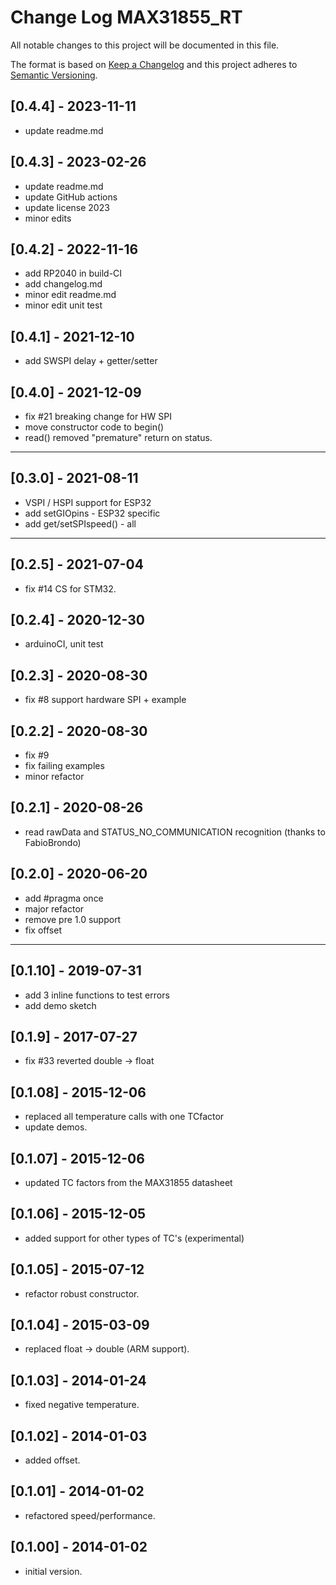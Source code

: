 # Change Log MAX31855_RT

All notable changes to this project will be documented in this file.

The format is based on [Keep a Changelog](http://keepachangelog.com/)
and this project adheres to [Semantic Versioning](http://semver.org/).


## [0.4.4] - 2023-11-11
- update readme.md


## [0.4.3] - 2023-02-26
- update readme.md
- update GitHub actions
- update license 2023
- minor edits

## [0.4.2] - 2022-11-16
- add RP2040 in build-CI
- add changelog.md
- minor edit readme.md
- minor edit unit test

## [0.4.1] - 2021-12-10
- add SWSPI delay + getter/setter

## [0.4.0] - 2021-12-09
- fix #21 breaking change for HW SPI
- move constructor code to begin()
- read() removed "premature" return on status.

----

## [0.3.0] - 2021-08-11
- VSPI / HSPI support for ESP32
- add setGIOpins - ESP32 specific
- add get/setSPIspeed() - all

----

## [0.2.5] - 2021-07-04
- fix #14 CS for STM32.

## [0.2.4] - 2020-12-30
- arduinoCI, unit test

## [0.2.3] - 2020-08-30
- fix #8 support hardware SPI + example

## [0.2.2] - 2020-08-30
- fix #9
- fix failing examples
- minor refactor

## [0.2.1] - 2020-08-26
- read rawData and STATUS_NO_COMMUNICATION recognition (thanks to FabioBrondo)

## [0.2.0] - 2020-06-20
- add #pragma once
- major refactor
- remove pre 1.0 support
- fix offset

----

## [0.1.10] - 2019-07-31
- add 3 inline functions to test errors
- add demo sketch

## [0.1.9] - 2017-07-27
- fix #33 reverted double -> float

## [0.1.08] - 2015-12-06
- replaced all temperature calls with one TCfactor
- update demos.

## [0.1.07] - 2015-12-06
- updated TC factors from the MAX31855 datasheet

## [0.1.06] - 2015-12-05
- added support for other types of TC's (experimental)

## [0.1.05] - 2015-07-12
- refactor robust constructor.

## [0.1.04] - 2015-03-09
- replaced float -> double (ARM support).

## [0.1.03] - 2014-01-24
- fixed negative temperature.

## [0.1.02] - 2014-01-03
- added offset.

## [0.1.01] - 2014-01-02
- refactored speed/performance.

## [0.1.00] - 2014-01-02
- initial version.

